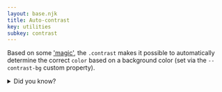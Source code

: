 ```yaml
---
layout: base.njk
title: Auto-contrast
key: utilities
subkey: contrast
---
```


Based on some ['magic'](https://til.jakelazaroff.com/css/swap-between-black-and-white-text-based-on-background-color/), the `.contrast` makes it possible to automatically determine the correct `color` based on a background color (set via the `--contrast-bg` custom property).

<details class="accordion">
  <summary>Did you know?</summary>
  <p>This technique is applied to the navigation of this site!</p>
</details>
